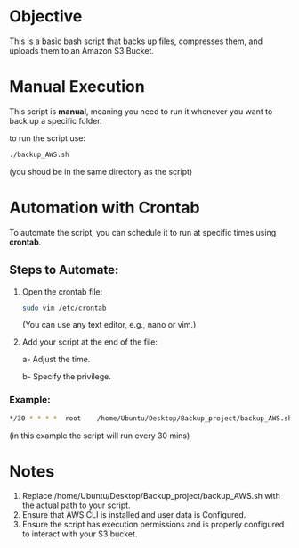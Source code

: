 # Objective

This is a basic bash script that backs up files, compresses them, and uploads them to an Amazon S3 Bucket.

# Manual Execution
This script is **manual**, meaning you need to run it whenever you want to back up a specific folder.

  to run the script use:
  ```bash
  ./backup_AWS.sh 
  ```
  (you shoud be in the same directory as the script)

# Automation with Crontab
To automate the script, you can schedule it to run at specific times using **crontab**. 

## Steps to Automate:
1. Open the crontab file: 
   ```bash
   sudo vim /etc/crontab
   ```
    (You can use any text editor, e.g., nano or vim.)

2. Add your script at the end of the file:

   a- Adjust the time.

   b- Specify the privilege.

### Example:
  ```bash
  */30 * * * *	root	/home/Ubuntu/Desktop/Backup_project/backup_AWS.sh 
  ```
(in this example the script will run every 30 mins)

# Notes
1. Replace /home/Ubuntu/Desktop/Backup_project/backup_AWS.sh with the actual path to your script.
2. Ensure that AWS CLI is installed and user data is Configured. 
3. Ensure the script has execution permissions and is properly configured to interact with your S3 bucket.
